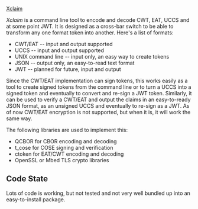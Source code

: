 [Xclaim](https://github.com/laurencelundblade/xclaim/blob/master/xclaim-logo.png?raw=true)
 
*Xclaim* is a command line tool to encode and decode CWT, EAT, UCCS and at some point JWT. 
It is designed as a cross-bar switch to be able to transform any one format token 
into another. Here's a list of formats:

* CWT/EAT -- input and output supported
* UCCS -- input and output supported
* UNIX command line -- input only, an easy way to create tokens
* JSON -- output only, an easy-to-read text format 
* JWT -- planned for future, input and output

Since the CWT/EAT implementation can sign tokens, this works easily as
a tool to create signed tokens from the command line or to turn a UCCS
into a signed token and eventually to convert and re-sign a JWT token.
Similarly, it can be used to verify a CWT/EAT and output the claims
in an easy-to-ready JSON format, as an unsigned UCCS and eventually 
to re-sign as a JWT.  As of now CWT/EAT encryption is not supported,
but when it is, it will work the same way.

The following libraries are used to implement this:
* QCBOR for CBOR encoding and decoding
* t_cose for COSE signing and verification
* ctoken for EAT/CWT encoding and decoding
* OpenSSL or Mbed TLS crypto libraries

## Code State

Lots of code is working, but not tested and not very well bundled up into an easy-to-install package.
